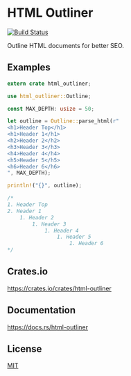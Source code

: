 HTML Outliner
====================

[![Build Status](https://travis-ci.org/magiclen/html-outliner.svg?branch=master)](https://travis-ci.org/magiclen/html-outliner)

Outline HTML documents for better SEO.

## Examples

```rust
extern crate html_outliner;

use html_outliner::Outline;

const MAX_DEPTH: usize = 50;

let outline = Outline::parse_html(r"
<h1>Header Top</h1>
<h1>Header 1</h1>
<h2>Header 2</h2>
<h3>Header 3</h3>
<h4>Header 4</h4>
<h5>Header 5</h5>
<h6>Header 6</h6>
", MAX_DEPTH);

println!("{}", outline);

/*
1. Header Top
2. Header 1
    1. Header 2
        1. Header 3
            1. Header 4
                1. Header 5
                    1. Header 6
*/
```

## Crates.io

https://crates.io/crates/html-outliner

## Documentation

https://docs.rs/html-outliner

## License

[MIT](LICENSE)